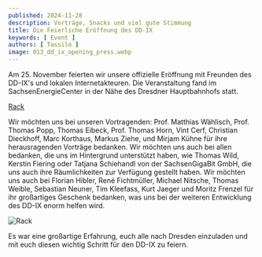 ```yaml
---
published: 2024-11-28
description: Vorträge, Snacks und viel gute Stimmung
title: Die Feierliche Eröffnung des DD-IX
keywords: [ Event ]
authors: [ Tassilo ]
image: 013_dd_ix_opening_press.webp
---
```


Am 25. November feierten wir unsere offizielle Eröffnung mit Freunden des DD-IX's und lokalen Internetakteuren. Die Veranstaltung fand 
im SachsenEnergieCenter in der Nähe des Dresdner Hauptbahnhofs statt. 

[Rack](013_dd_ix_opening_rack.webp)

Wir möchten uns bei unseren Vortragenden: Prof. Matthias Wählisch, Prof. Thomas Popp, Thomas Eibeck, Prof. Thomas Horn, Vint Cerf, Christian Dieckhoff,
Marc Korthaus, Markus Ziehe, und Mirjam Kühne für ihre herausragenden Vorträge bedanken. Wir möchten uns auch bei allen bedanken, die uns im Hintergrund unterstützt haben, wie Thomas Wild,
Kerstin Fiering oder Tatjana Schiehandl von der SachsenGigaBit GmbH, die uns auch ihre Räumlichkeiten zur Verfügung gestellt haben. Wir möchten uns auch bei Florian Hibler, 
René Fichtmüller, Michael Nitsche, Thomas Weible, Sebastian Neuner, Tim Kleefass, Kurt Jaeger und Moritz Frenzel für ihr großartiges Geschenk bedanken, was 
uns bei der weiteren Entwicklung des DD-IX enorm helfen wird.

![Rack](013_dd_ix_opening_team.webp)

Es war eine großartige Erfahrung, euch alle nach Dresden einzuladen und mit euch diesen wichtig Schritt für den DD-IX zu feiern.
